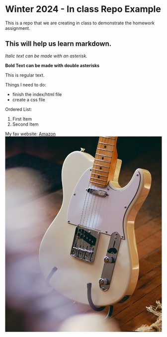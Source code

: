 # Winter 2024 - In class Repo Example
This is a repo that we are creating in class to demonstrate the homework assignment.
## This will help us learn markdown.
*Italic text can be made with an asterisk.*

**Bold Text can be made with double asterisks**

This is regular text.

Things I need to do:
 - finish the index/html file
 - create a css file

Ordered List:
1. First Item
2. Second Item

My fav website:
[Amazon](http://www.amazon.ca)
![Fender Telecaster](images/tele.jpg)

